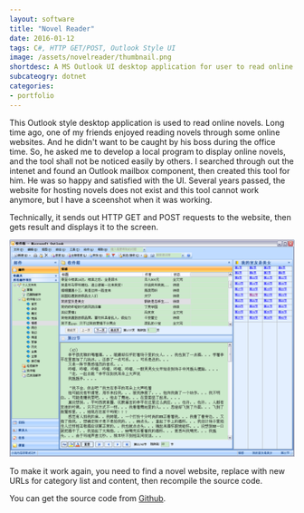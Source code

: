 ```yaml
---
layout: software
title: "Novel Reader"
date: 2016-01-12
tags: C#, HTTP GET/POST, Outlook Style UI
image: /assets/novelreader/thumbnail.png
shortdesc: A MS Outlook UI desktop application for user to read online novels.
subcateogry: dotnet
categories:
- portfolio
---
```


This Outlook style desktop application is used to read online novels. Long time ago, one of my friends enjoyed reading novels through some online websites. And he didn't want to be caught by his boss during the office time. So, he asked me to develop a local program to display online novels, and the tool shall not be noticed easily by others. I searched through out the intenet and found an Outlook mailbox component, then created this tool for him. He was so happy and satisfied with the UI. Several years passed, the website for hosting novels does not exist and this tool cannot work anymore, but I have a sceenshot when it was working.  

Technically, it sends out HTTP GET and POST requests to the website, then gets result and displays it to the screen.  

![Novel Reader](/assets/novelreader/index.png "Novel Reader")  

To make it work again, you need to find a novel website, replace with new URLs for category list and content, then recompile the source code.  

You can get the source code from [Github](https://github.com/jojozhuang/Projects/tree/master/NovelReader/Src "Source Code").
